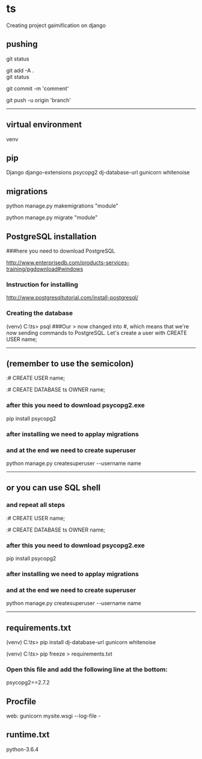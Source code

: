 # ts
Creating project gaimification on django

## pushing

git status 

git add -A .  
git status  

git commit -m 'comment'

git push -u origin 'branch'    
_______________________________________________________________________________________________________________

## virtual environment
venv


## pip

Django
django-extensions
psycopg2
dj-database-url
gunicorn 
whitenoise




## migrations

python manage.py makemigrations "module"

python manage.py migrate "module"

## PostgreSQL installation

###here you need to download PostgreSQL

http://www.enterprisedb.com/products-services-training/pgdownload#windows

### Instruction for installing

http://www.postgresqltutorial.com/install-postgresql/

### Creating the database

(venv) C:\ts> psql
###Our > now changed into #, which means that we're now sending commands to PostgreSQL. Let's create a user with CREATE USER name;

_______________________________________________________________________________________________________________

## (remember to use the semicolon)

:# CREATE USER name;

:# CREATE DATABASE ts OWNER name;

### after this you need to download psycopg2.exe

pip install psycopg2

### after installing we need to applay migrations 

### and at the end we need to create superuser

python manage.py createsuperuser --username name

_______________________________________________________________________________________________________________

## or you can use SQL shell



### and repeat all steps
:# CREATE USER name;

:# CREATE DATABASE ts OWNER name;

### after this you need to download psycopg2.exe

pip install psycopg2

### after installing we need to applay migrations 

### and at the end we need to create superuser

python manage.py createsuperuser --username name

_______________________________________________________________________________________________________________

## requirements.txt

(venv) C:\ts> pip install dj-database-url gunicorn whitenoise

(venv) C:\ts> pip freeze > requirements.txt

### Open this file and add the following line at the bottom:

psycopg2==2.7.2


## Procfile 

web: gunicorn mysite.wsgi --log-file -

## runtime.txt

python-3.6.4
